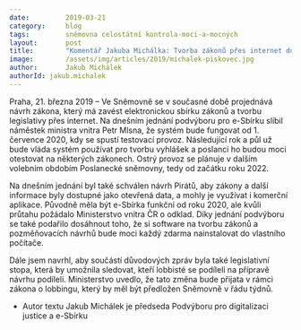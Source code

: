 ```yaml
---
date:         2019-03-21
category:     blog
tags:         sněmovna celostátní kontrola-moci-a-mocných
layout:       post
title:        "Komentář Jakuba Michálka: Tvorba zákonů přes internet do roku a čtvrt, slíbilo vnitro"
image:        /assets/img/articles/2019/michalek-piskovec.jpg
author:       Jakub Michálek
authorId: jakub.michalek
---
```



Praha, 21. března 2019 – Ve Sněmovně se v současné době projednává návrh zákona, který má zavést elektronickou sbírku zákonů a tvorbu legislativy přes internet. Na dnešním jednání podvýboru pro e-Sbírku slíbil náměstek ministra vnitra Petr Mlsna, že systém bude fungovat od 1. července 2020, kdy se spustí testovací provoz. Následující rok a půl už bude vláda systém používat pro tvorbu vyhlášek a poslanci ho budou moci otestovat na některých zákonech. Ostrý provoz se plánuje v dalším volebním obdobím Poslanecké sněmovny, tedy od začátku roku 2022.

Na dnešním jednání byl také schválen návrh Pirátů, aby zákony a další informace byly dostupné jako otevřená data, a mohly je využívat i komerční aplikace. Původně měla být e-Sbírka funkční od roku 2020, ale kvůli průtahu požádalo Ministerstvo vnitra ČR o odklad. Díky jednání podvýboru se také podařilo dosáhnout toho, že si software na tvorbu zákonů a pozměňovacích návrhů bude moci každý zdarma nainstalovat do vlastního počítače.

Dále jsem navrhl, aby součástí důvodových zpráv byla také legislativní stopa, která by umožnila sledovat, kteří lobbisté se podíleli na přípravě návrhu podíleli. Ministerstvo uvedlo, že tato změna bude přijata v rámci zákona o lobbingu, který by měl být předložen Sněmovně v řádu týdnů.


* Autor textu Jakub Michálek je předseda Podvýboru pro digitalizaci justice a e-Sbírku
